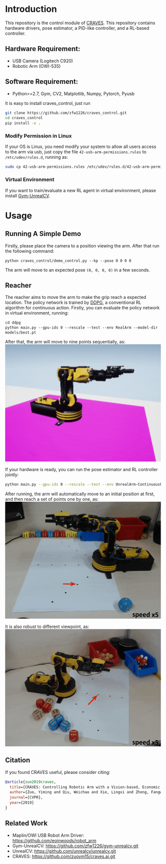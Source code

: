 # Introduction

This repository is the control module of [CRAVES](http://craves.ai/). 
This repository contains hardware drivers, pose estimator, a PID-like controller, and a RL-based controller.  

## Hardware Requirement:

- USB Camera (Logitech C920)
- Robotic Arm (OWI-535)

## Software Requirement:

- Python>=2.7, Gym, CV2, Matplotlib, Numpy, Pytorch, Pyusb

It is easy to install craves_control, just run
```bash
git clone https://github.com/zfw1226/craves_control.git
cd craves_control
pip install -e . 
```

### Modify Permission in Linux
If your OS is Linux, you need modify your system to allow all users access to the arm via usb, 
just copy the file `42-usb-arm-permissions.rules` to `/etc/udev/rules.d`, running as:

```bash
sudo cp 42-usb-arm-permissions.rules /etc/udev/rules.d/42-usb-arm-permissions.rules
```

### Virtual Environment
If you want to train/evaluate a new RL agent in virtual environment, 
please install [Gym-UnrealCV](https://github.com/zfw1226/gym-unrealcv).

# Usage

## Running A Simple Demo
Firstly, please place the camera to a position viewing the arm.
After that run the following command:
```
python craves_control/demo_control.py --kp --pose 0 0 0 0
```
The arm will move to an expected pose ``(0, 0, 0, 0)`` in a few seconds.

## Reacher
The reacher aims to move the arm to make the grip reach a expected location. 
The policy network is trained by [DDPG](https://arxiv.org/abs/1509.02971), a conventional RL algorithm for continuous action.
Firstly, you can evaluate the policy network in virtual environment, running:
```
cd ddpg
python main.py --gpu-ids 0 --rescale --test --env RealArm --model-dir models/best.pt 
```
After that, the arm will move to nine points sequentially, as:
![reach-virtual](./figs/reach-virtual.gif)

If your hardware is ready, you can run the pose estimator and RL controller jointly:
```bash
python main.py --gpu-ids 0 --rescale --test --env UnrealArm-ContinuousPose-v1 --model-dir models/best.pt
```
After running, the arm will automatically move to an initial position at first, 
and then reach a set of points one by one, as:
![reach1](./figs/reach1.gif)

It is also robust to different viewpoint, as:
![reach2](./figs/reach2.gif)

## Citation
If you found CRAVES useful, please consider citing:
```bibtex
@article{zuo2019craves,
  title={CRAVES: Controlling Robotic Arm with a Vision-based, Economic System},
  author={Zuo, Yiming and Qiu, Weichao and Xie, Lingxi and Zhong, Fangwei and Wang, Yizhou and Yuille, Alan L},
  journal={CVPR},
  year={2019}
}
```

## Related Work
- Maplin/OWI USB Robot Arm Driver: https://github.com/eoinwoods/robot_arm
- Gym-UnrealCV: https://github.com/zfw1226/gym-unrealcv.git
- UnrealCV: https://github.com/unrealcv/unrealcv.git
- CRAVES: https://github.com/zuoym15/craves.ai.git